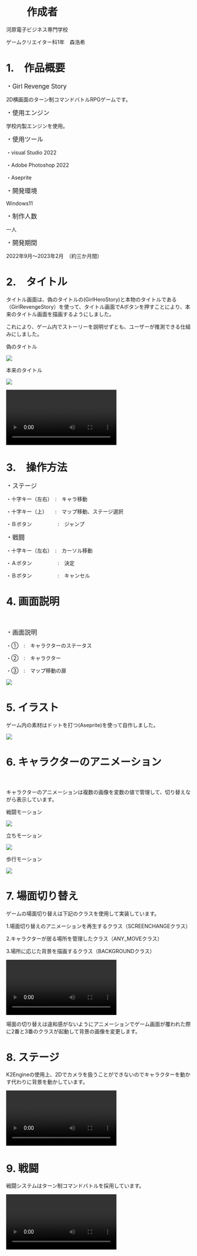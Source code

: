 # 　　作成者
<P>河原電子ビジネス専門学校<P>

<P>ゲームクリエイター科1年　森浩希</P>

# 1.　作品概要

<P><big>・Girl Revenge Story</big></P>

<P>2D横画面のターン制コマンドバトルRPGゲームです。</P>

<P><big>・使用エンジン</big></P>

<P>学校内製エンジンを使用。</P>

<P><big>・使用ツール</big></P>

<P>・visual Studio 2022</P>

<P>・Adobe Photoshop 2022</P>

<P>・Aseprite</P>

<P><big>・開発環境</big></P>

<P>Windows11</P>

<P><big>・制作人数</big></P>

<P>一人</P>

<P><big>・開発期間</big></P>

<P>2022年9月～2023年2月　（約三か月間）


# 2.　タイトル

<P>タイトル画面は、偽のタイトルの(GirlHeroStory)と本物のタイトルである（GirlRevengeStory）を使って、タイトル画面でAボタンを押すことにより、本来のタイトル画面を描画するようにしました。</P>

<P>これにより、ゲーム内でストーリーを説明せずとも、ユーザーが推測できる仕組みにしました。</P>

<P>偽のタイトル</P>

![](Title/GirlHeroStory.jpeg)

<P>本来のタイトル</P>

![](Title/GirlRevengeStory.jpeg)

<video controls src="Title/Title.mp4"></video>

# 3.　操作方法

<P><big>・ステージ</big></P>

<P>・十字キー（左右）　:　キャラ移動</P>

<P>・十字キー（上）　　:　マップ移動、ステージ選択</P>

<P>・Ｂボタン　　　　　:　ジャンプ</P>

<P><big>・戦闘</big></P>

<P>・十字キー（左右）　:　カーソル移動</P>

<P>・Ａボタン　　　　　:　決定</P>

<P>・Ｂボタン　　　　　:　キャンセル</P>

# 4.  画面説明
　
<P><big>・画面説明</big></P>

<P>・①　:　キャラクターのステータス</P>

<P>・②　:　キャラクター</P>

<P>・③　:　マップ移動の扉</P>

![](Manual.jpg)

# 5.  イラスト

<P>ゲーム内の素材はドットを打つ(Aseprite)を使って自作しました。</P>

![](Material.png)


# 6.  キャラクターのアニメーション
　
<P>キャラクターのアニメーションは複数の画像を変数の値で管理して、切り替えながら表示しています。


<P>戦闘モーション</P>

![](Any-Animations/Any-Fight.gif)

<P>立ちモーション</P>

![](Any-Animations/Any-Stand.gif)

<P>歩行モーション</P>

![](Any-Animations/Any-Walk.gif)

# 7.  場面切り替え

<P>ゲームの場面切り替えは下記のクラスを使用して実装しています。</P>

<P>1.場面切り替えのアニメーションを再生するクラス（SCREENCHANGEクラス）</P>

<P>2.キャラクターが居る場所を管理したクラス（ANY_MOVEクラス）</P>

<P>3.場所に応じた背景を描画するクラス（BACKGROUNDクラス）</P>

<video controls src="ScreenChange/ScreenChange.mp4"></video>

<P>場面の切り替えは違和感がないようにアニメーションでゲーム画面が覆われた際に2番と3番のクラスが起動して背景の画像を変更します。</P>

# 8.  ステージ

<P>K2Engineの使用上、2Dでカメラを扱うことができないのでキャラクターを動かす代わりに背景を動かしています。</P>

<video controls src = "ScreenChange/StageMove.mp4"></video>

# 9.  戦闘

<P>戦闘システムはターン制コマンドバトルを採用しています。</P>

<video controls src="ScreenChange/Fight.mp4"></video>